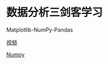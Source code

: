 # 数据分析三剑客学习

Matplotlib-NumPy-Pandas

[视频](https://www.bilibili.com/video/BV1wN4y1T7K9/?share_source=copy_web&vd_source=841f0dab8930dfb1f8af9163985f9228)

[Numpy](./numpy/readme.md)
